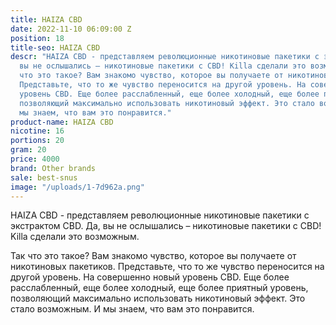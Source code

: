```yaml
---
title: HAIZA CBD
date: 2022-11-10 06:09:00 Z
position: 18
title-seo: HAIZA CBD
descr: "HAIZA CBD - представляем революционные никотиновые пакетики с экстрактом CBD.\nДа,
  вы не ослышались – никотиновые пакетики с CBD! Killa сделали это возможным. \n\nТак
  что это такое? Вам знакомо чувство, которое вы получаете от никотиновых пакетиков.
  Представьте, что то же чувство переносится на другой уровень. На совершенно новый
  уровень CBD. Еще более расслабленный, еще более холодный, еще более приятный уровень,
  позволяющий максимально использовать никотиновый эффект. Это стало возможным. И
  мы знаем, что вам это понравится."
product-name: HAIZA CBD
nicotine: 16
portions: 20
gram: 20
price: 4000
brand: Other brands
sale: best-snus
image: "/uploads/1-7d962a.png"
---
```


HAIZA CBD - представляем революционные никотиновые пакетики с экстрактом CBD.
Да, вы не ослышались – никотиновые пакетики с CBD! Killa сделали это возможным. 

Так что это такое? Вам знакомо чувство, которое вы получаете от никотиновых пакетиков. Представьте, что то же чувство переносится на другой уровень. На совершенно новый уровень CBD. Еще более расслабленный, еще более холодный, еще более приятный уровень, позволяющий максимально использовать никотиновый эффект. Это стало возможным. И мы знаем, что вам это понравится.